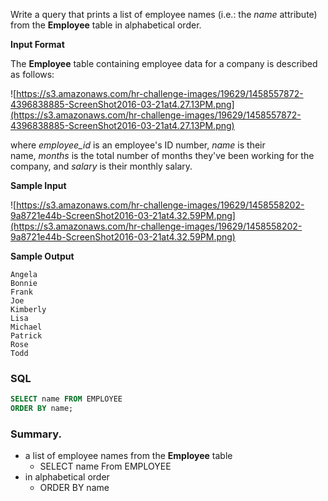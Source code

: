 Write a query that prints a list of employee names (i.e.: the *name* attribute) from the **Employee** table in alphabetical order.

**Input Format**

The **Employee** table containing employee data for a company is described as follows:

![https://s3.amazonaws.com/hr-challenge-images/19629/1458557872-4396838885-ScreenShot2016-03-21at4.27.13PM.png](https://s3.amazonaws.com/hr-challenge-images/19629/1458557872-4396838885-ScreenShot2016-03-21at4.27.13PM.png)

where *employee_id* is an employee's ID number, *name* is their name, *months* is the total number of months they've been working for the company, and *salary* is their monthly salary.

**Sample Input**

![https://s3.amazonaws.com/hr-challenge-images/19629/1458558202-9a8721e44b-ScreenShot2016-03-21at4.32.59PM.png](https://s3.amazonaws.com/hr-challenge-images/19629/1458558202-9a8721e44b-ScreenShot2016-03-21at4.32.59PM.png)

**Sample Output**

```
Angela
Bonnie
Frank
Joe
Kimberly
Lisa
Michael
Patrick
Rose
Todd
```

### SQL

```sql
SELECT name FROM EMPLOYEE 
ORDER BY name;
```

### Summary.

- a list of employee names from the **Employee** table
    - SELECT name From EMPLOYEE
- in alphabetical order
    - ORDER BY name
